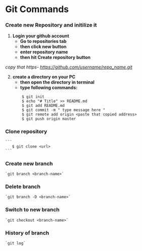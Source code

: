 # Git Commands

### Create new Repository and initilize it 
 1. **Login your github account**
    - **Go to repositories tab**
    - **then click new button**
    - **enter repository name**
    - **then hit Create repository button**

   *copy that https- https://github.com/username/repo_name.git*

 2. **create a directory on your PC**
    - **then open the directory in terminal**
    - **type following commands:**
     ```
         $ git init
         $ echo "# Title" >> README.md
         $ git add README.md
         $ git commit -m " type message here "
         $ git remote add origin <paste that copied address>
         $ git push origin master
     ```


### Clone repository
    ``` 
       $ git clone <url> 
    ```


### Create new branch 
    `git branch <branch-name>`


### Delete branch
    `git branch -D <branch-name>`


### Switch to new branch 
    `git checkout <branch-name>`


### History of branch
    `git log`












































